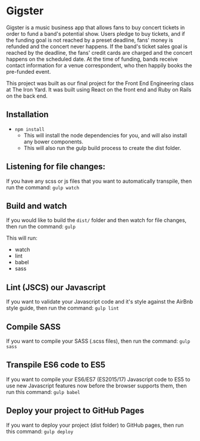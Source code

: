 # Gigster
Gigster is a music business app that allows fans to buy concert tickets in order to fund a band's potential show. Users pledge to buy tickets, and if the funding goal is not reached by a preset deadline, fans' money is refunded and the concert never happens. If the band's ticket sales goal is reached by the deadline, the fans' credit cards are charged and the concert happens on the scheduled date. At the time of funding, bands receive contact information for a venue correspondent, who then happily books the pre-funded event.

This project was built as our final project for the Front End Engineering class at The Iron Yard.  It was built using React on the front end and Ruby on Rails on the back end.

## Installation

- `npm install`
  - This will install the node dependencies for you, and will also install any bower components.
  - This will also run the gulp build process to create the dist folder.


## Listening for file changes:

If you have any scss or js files that you want to automatically transpile, then run the command:
`gulp watch`


## Build and watch

If you would like to build the `dist/` folder and then watch for file changes, then run the command:
`gulp`

This will run:
- watch
- lint
- babel
- sass

## Lint (JSCS) our Javascript

If you want to validate your Javascript code and it's style against the AirBnb style guide, then run the command:
`gulp lint`

## Compile SASS

If you want to compile your SASS (.scss files), then run the command:
`gulp sass`

## Transpile ES6 code to ES5

If you want to compile your ES6/ES7 (ES2015/17) Javascript code to ES5 to use new Javascript features now before the browser supports them, then run this command:
`gulp babel`

## Deploy your project to GitHub Pages

If you want to deploy your project (dist folder) to GitHub pages, then run this command:
`gulp deploy`
